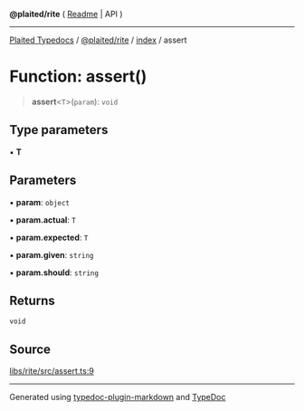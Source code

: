 **@plaited/rite** ( [Readme](../../README.md) \| API )

***

[Plaited Typedocs](../../../../modules.md) / [@plaited/rite](../../modules.md) / [index](../README.md) / assert

# Function: assert()

> **assert**\<`T`\>(`param`): `void`

## Type parameters

▪ **T**

## Parameters

▪ **param**: `object`

▪ **param.actual**: `T`

▪ **param.expected**: `T`

▪ **param.given**: `string`

▪ **param.should**: `string`

## Returns

`void`

## Source

[libs/rite/src/assert.ts:9](https://github.com/plaited/plaited/blob/b0dd907/libs/rite/src/assert.ts#L9)

***

Generated using [typedoc-plugin-markdown](https://www.npmjs.com/package/typedoc-plugin-markdown) and [TypeDoc](https://typedoc.org/)
